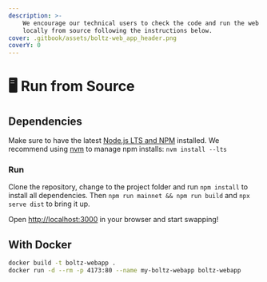 ```yaml
---
description: >-
    We encourage our technical users to check the code and run the web app
    locally from source following the instructions below.
cover: .gitbook/assets/boltz-web_app_header.png
coverY: 0
---
```


# 🖥 Run from Source

## Dependencies

Make sure to have the latest
[Node.js LTS and NPM](https://docs.npmjs.com/downloading-and-installing-node-js-and-npm)
installed. We recommend using
[nvm](https://github.com/nvm-sh/nvm#install--update-script) to manage npm
installs: `nvm install --lts`

### Run

Clone the repository, change to the project folder and run `npm install` to
install all dependencies. Then `npm run mainnet && npm run build` and
`npx serve dist` to bring it up.

Open [http://localhost:3000](http://localhost:3000) in your browser and start
swapping!

## With Docker

```bash
docker build -t boltz-webapp .
docker run -d --rm -p 4173:80 --name my-boltz-webapp boltz-webapp
```
